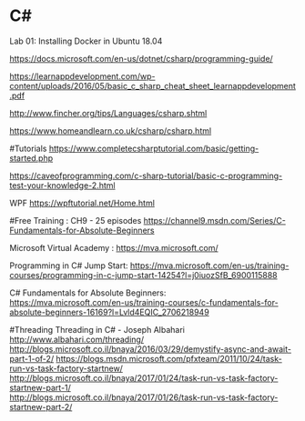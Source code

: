 # C#
Lab 01: Installing Docker in Ubuntu 18.04

https://docs.microsoft.com/en-us/dotnet/csharp/programming-guide/

https://learnappdevelopment.com/wp-content/uploads/2016/05/basic_c_sharp_cheat_sheet_learnappdevelopment.pdf

http://www.fincher.org/tips/Languages/csharp.shtml

https://www.homeandlearn.co.uk/csharp/csharp.html

#Tutorials
https://www.completecsharptutorial.com/basic/getting-started.php

https://caveofprogramming.com/c-sharp-tutorial/basic-c-programming-test-your-knowledge-2.html

WPF 
https://wpftutorial.net/Home.html

#Free Training :
CH9 - 25 episodes
https://channel9.msdn.com/Series/C-Fundamentals-for-Absolute-Beginners

Microsoft Virtual Academy :
https://mva.microsoft.com/

Programming in C# Jump Start:
https://mva.microsoft.com/en-us/training-courses/programming-in-c-jump-start-14254?l=j0iuozSfB_6900115888 

C# Fundamentals for Absolute Beginners:    
https://mva.microsoft.com/en-us/training-courses/c-fundamentals-for-absolute-beginners-16169?l=Lvld4EQIC_2706218949 

#Threading
 Threading in C# - Joseph Albahari   
http://www.albahari.com/threading/   
http://blogs.microsoft.co.il/bnaya/2016/03/29/demystify-async-and-await-part-1-of-2/ 
https://blogs.msdn.microsoft.com/pfxteam/2011/10/24/task-run-vs-task-factory-startnew/  
http://blogs.microsoft.co.il/bnaya/2017/01/24/task-run-vs-task-factory-startnew-part-1/    
http://blogs.microsoft.co.il/bnaya/2017/01/26/task-run-vs-task-factory-startnew-part-2/